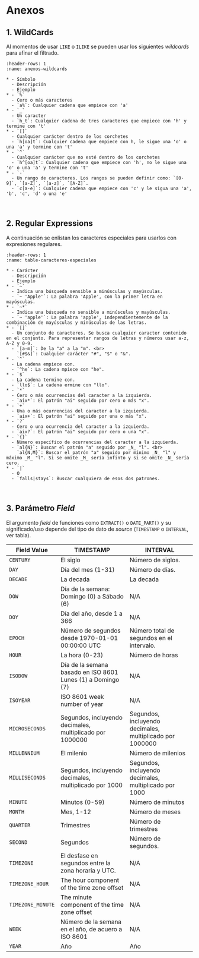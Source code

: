 # Anexos

## 1. WildCards

Al momentos de usar `LIKE` o `ILIKE` se pueden usar los siguientes _wildcards_ para afinar el filtrado.

```{list-table} Wildcards
:header-rows: 1
:name: anexos-wildcards

* - Símbolo
  - Descripción
  - Ejemplo
* - `%`
  - Cero o más caracteres
  - `a%`: Cualquier cadena que empiece con 'a'
* - `_`
  - Un caracter
  - `h_t`: Cualquier cadena de tres caracteres que empiece con 'h' y termine con 't'
* - `[]`
  - Cualquier carácter dentro de los corchetes
  - `h[oa]t`: Cualquier cadena que empiece con h, le sigue una 'o' o una 'a' y termine con 't'
* - `^`
  - Cualquier carácter que no esté dentro de los corchetes
  - `h^[oa]t`: Cualquier cadena que empiece con 'h', no le sigue una 'o' o una 'a' y termine con 't'
* - `-`
  - Un rango de caracteres. Los rangos se pueden definir como: `[0-9]`, `[a-Z]`, `[a-z]`, `[A-Z]`.
  - `c[a-e]`: Cualquier cadena que empiece con 'c' y le sigua una 'a', 'b', 'c', 'd' o una 'e'
```

<br/>

## 2. Regular Expressions

A continuación se enlistan los caracteres especiales para usarlos con expresiones regulares.

```{list-table}
:header-rows: 1
:name: table-caracteres-especiales

* - Carácter
  - Descripción
  - Ejemplo
* - `~`
  - Indica una búsqueda sensible a minúsculas y mayúsculas.
  - `~ 'Apple'`: La palabra 'Apple', con la primer letra en mayúsculas.
* - `~*`
  - Indica una búsqueda no sensible a minúsculas y mayúsculas.
  - `~ 'apple'`: La palabra 'apple', independientemente de la combinación de mayúsculas y minúsculas de las letras.
* - `[]`
  - Un conjunto de caracteres. Se busca cualquier caracter contenido en el conjunto. Para representar rangos de letras y números usar a-z, A-Z y 0-9.
  - `[a-m]`: De la "a" a la "m". <br>
    `[#$&]`: Cualquier carácter "#", "$" o "&".
* - `^`
  - La cadena empiece con.
  - `^he`: La cadena mpiece con "he".
* - `$`
  - La cadena termine con.
  - `llo$`: La cadena ermine con "llo".
* - `*`
  - Cero o más ocurrencias del caracter a la izquierda.
  - `aix*`: El patrón "ai" seguido por cero o más "x".
* - `+`
  - Una o más ocurrencias del caracter a la izquierda.
  - `aix+`: El patrón "ai" seguido por una o más "x".
* - `?`
  - Cero o una ocurrencia del caracter a la izquierda.
  - `aix?`: El patrón "ai" seguido por cero o una "x".
* - `{}`
  - Número específico de ocurrencias del caracter a la izquierda.
  - `al{N}`: Buscar el patrón "a" seguido por _N_ "l". <br>
    `al{N,M}`: Buscar el patrón "a" seguido por mínimo _N_ "l" y máximo _M_ "l". Si se omite _M_ sería infinto y si se omite _N_ sería cero.
* - `|`
  - O
  - `falls|stays`: Buscar cualquiera de esos dos patrones.
```

<br/>

## 3. Parámetro _Field_

El argumento _field_ de funciones como `EXTRACT()` o `DATE_PART()` y su significado/uso depende del tipo de dato de _source_ (`TIMESTAMP` o `INTERVAL`, ver tabla).

| Field Value | TIMESTAMP | INTERVAL |
| --- | --- | --- |
| `CENTURY` | El siglo | Número de siglos. |
| `DAY` | Día del mes (1-31) | Número de días. |
| `DECADE` | La decada | La decada |
| `DOW` | Día de la semana: Domingo (0) a Sábado (6) | N/A |
| `DOY` | Día del año, desde 1 a 366 | N/A |
| `EPOCH` | Número de segundos desde 1970-01-01 00:00:00 UTC | Número total de segundos en el intervalo. |
| `HOUR` | La hora (0-23) | Número de horas |
| `ISODOW` | Día de la semana basado en ISO 8601 Lunes (1) a Domingo (7) | N/A |
| `ISOYEAR` | ISO 8601 week number of year | N/A |
| `MICROSECONDS` | Segundos, incluyendo decimales, multiplicado por 1000000 | Segundos, incluyendo decimales, multiplicado por 1000000 |
| `MILLENNIUM` | El milenio | Número de milenios |
| `MILLISECONDS` | Segundos, incluyendo decimales, multiplicado por 1000 | Segundos, incluyendo decimales, multiplicado por 1000 |
| `MINUTE` | Minutos (0-59) | Número de minutos |
| `MONTH` | Mes, 1-12 | Número de meses 
| `QUARTER` | Trimestres | Número de trimestres |
| `SECOND` | Segundos | Número de segundos. |
| `TIMEZONE` | El desfase en segundos entre la zona horaria y UTC. | N/A |
| `TIMEZONE_HOUR` | The hour component of the time zone offset | N/A |
| `TIMEZONE_MINUTE` | The minute component of the time zone offset | N/A |
| `WEEK` | Número de la semana en el año, de acuero a ISO 8601 | N/A |
| `YEAR` | Año | Año |